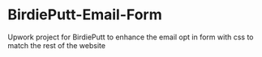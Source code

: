 # BirdiePutt-Email-Form
Upwork project for BirdiePutt to enhance the email opt in form with css to match the rest of the website
